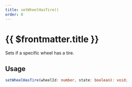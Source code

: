 ```yaml
---
title: setWheelHasTire()
order: 0
---
```


# {{ $frontmatter.title }}

Sets if a specific wheel has a tire.

## Usage

```ts
setWheelHasTire(wheelId: number, state: boolean): void;
```
